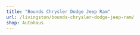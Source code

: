 ```yaml
---
title: "Bounds Chrysler Dodge Jeep Ram"
url: /livingston/bounds-chrysler-dodge-jeep-ram/
shop: Autohaus
---
```

